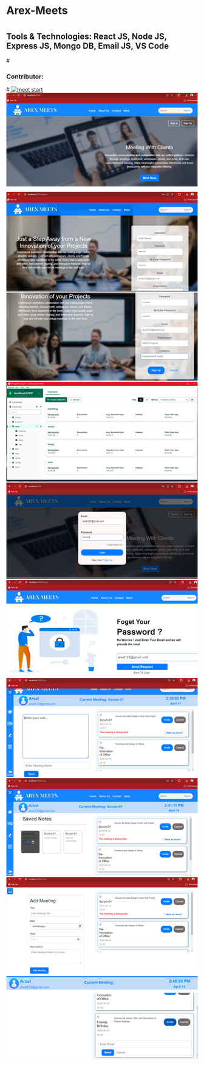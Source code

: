 # Arex-Meets
# <h2>Tools & Technologies: React JS, Node JS, Express JS, Mongo DB, Email JS, VS Code</h2>
#<h3>Contributor:</h3>
#<a href="https://github.com/khizzcr7">
![meet start](https://raw.githubusercontent.com/Arsal-Jawed/Arex-Meets/main/Arex%20Meets%20Start.gif)
![meet pic](https://github.com/Arsal-Jawed/Arex-Meets/blob/main/1.PNG)
![meet pic](https://github.com/Arsal-Jawed/Arex-Meets/blob/main/2.PNG)
![meet pic](https://github.com/Arsal-Jawed/Arex-Meets/blob/main/3.PNG)
![meet pic](https://github.com/Arsal-Jawed/Arex-Meets/blob/main/4.PNG)
![meet pic](https://github.com/Arsal-Jawed/Arex-Meets/blob/main/5.PNG)
![meet pic](https://github.com/Arsal-Jawed/Arex-Meets/blob/main/6.PNG)
![meet pic](https://github.com/Arsal-Jawed/Arex-Meets/blob/main/7.PNG)
![meet pic](https://github.com/Arsal-Jawed/Arex-Meets/blob/main/8.PNG)
![meet pic](https://github.com/Arsal-Jawed/Arex-Meets/blob/main/9.PNG)
![meet pic](https://github.com/Arsal-Jawed/Arex-Meets/blob/main/10.PNG)
